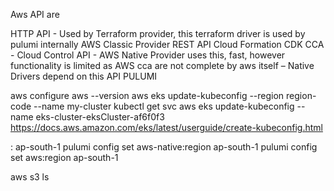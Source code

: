 Aws API are

HTTP API - Used by Terraform provider, this terraform driver is used by pulumi internally AWS Classic Provider
REST API
Cloud Formation
CDK
CCA - Cloud Control API - AWS Native Provider uses this, fast, however functionality is limited as AWS cca are not complete by aws itself – Native Drivers depend on this API
PULUMI

aws configure
aws --version
aws eks update-kubeconfig --region region-code --name my-cluster
kubectl get svc
aws eks update-kubeconfig --name eks-cluster-eksCluster-af6f0f3
https://docs.aws.amazon.com/eks/latest/userguide/create-kubeconfig.html


: ap-south-1
pulumi config set aws-native:region ap-south-1
pulumi config set aws:region ap-south-1


aws s3 ls